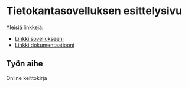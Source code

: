 # Tietokantasovelluksen esittelysivu

Yleisiä linkkejä:

* [Linkki sovellukseeni](http://sakureme.users.cs.helsinki.fi/tsoha/)
* [Linkki dokumentaatiooni](https://github.com/pumm1/Tsoha-Bootstrap/tree/master/doc)

## Työn aihe

Online keittokirja 
